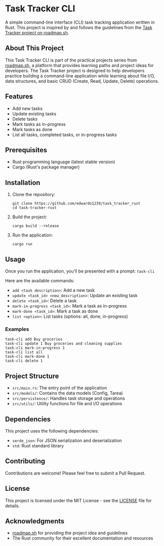 # Task Tracker CLI

A simple command-line interface (CLI) task tracking application written in Rust. This project is inspired by and follows the guidelines from the [Task Tracker project on roadmap.sh](https://roadmap.sh/projects/task-tracker).

## About This Project

This Task Tracker CLI is part of the practical projects series from [roadmap.sh](https://roadmap.sh), a platform that provides learning paths and project ideas for developers. The Task Tracker project is designed to help developers practice building a command-line application while learning about file I/O, data structures, and basic CRUD (Create, Read, Update, Delete) operations.

## Features

- Add new tasks
- Update existing tasks
- Delete tasks
- Mark tasks as in-progress
- Mark tasks as done
- List all tasks, completed tasks, or in-progress tasks

## Prerequisites

- Rust programming language (latest stable version)
- Cargo (Rust's package manager)

## Installation

1. Clone the repository:
   ```
   git clone https://github.com/edwardo1239/task_tracker_rust
   cd task-tracker-rust
   ```

2. Build the project:
   ```
   cargo build --release
   ```

3. Run the application:
   ```
   cargo run
   ```

## Usage

Once you run the application, you'll be presented with a prompt: `task-cli`

Here are the available commands:

- `add <task description>`: Add a new task
- `update <task_id> <new_description>`: Update an existing task
- `delete <task_id>`: Delete a task
- `mark-in-progress <task_id>`: Mark a task as in-progress
- `mark-done <task_id>`: Mark a task as done
- `list <option>`: List tasks (options: all, done, in-progress)

### Examples

```
task-cli add Buy groceries
task-cli update 1 Buy groceries and cleaning supplies
task-cli mark-in-progress 1
task-cli list all
task-cli mark-done 1
task-cli delete 1
```

## Project Structure

- `src/main.rs`: The entry point of the application
- `src/models/`: Contains the data models (Config, Tarea)
- `src/persistence/`: Handles task storage and operations
- `src/utils/`: Utility functions for file and I/O operations

## Dependencies

This project uses the following dependencies:

- `serde_json`: For JSON serialization and deserialization
- `std`: Rust standard library

## Contributing

Contributions are welcome! Please feel free to submit a Pull Request.

## License

This project is licensed under the MIT License - see the [LICENSE](LICENSE) file for details.

## Acknowledgments

- [roadmap.sh](https://roadmap.sh/projects/task-tracker) for providing the project idea and guidelines
- The Rust community for their excellent documentation and resources

